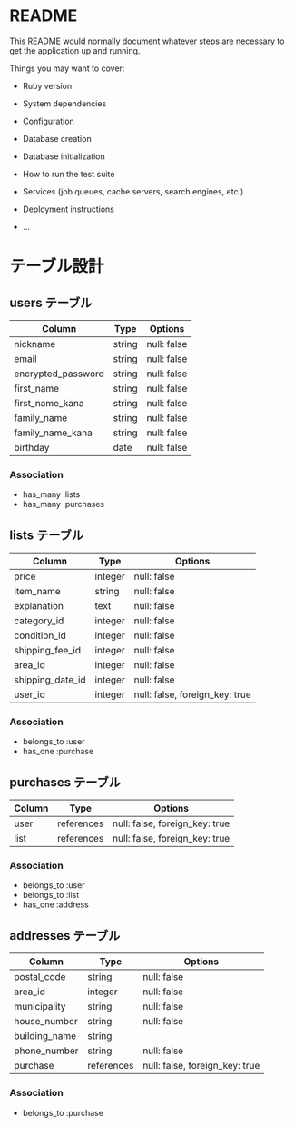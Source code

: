 # README

This README would normally document whatever steps are necessary to get the
application up and running.

Things you may want to cover:

* Ruby version

* System dependencies

* Configuration

* Database creation

* Database initialization

* How to run the test suite

* Services (job queues, cache servers, search engines, etc.)

* Deployment instructions

* ...

# テーブル設計

## users テーブル

| Column   | Type   | Options     |
| -------- | ------ | ----------- |
| nickname     | string | null: false |
| email    | string | null: false |
| encrypted_password | string | null: false |
| first_name | string | null: false |
| first_name_kana | string | null: false |
| family_name | string | null: false |
| family_name_kana    | string | null: false |
| birthday    | date | null: false |

### Association

- has_many :lists
- has_many :purchases


## lists テーブル

| Column | Type   | Options     |
| ------ | ------ | ----------- |
| price   | integer | null: false |
| item_name   | string | null: false |
| explanation   | text | null: false |
| category_id   | integer | null: false |
| condition_id   | integer | null: false |
| shipping_fee_id   | integer | null: false |
| area_id   | integer | null: false |
| shipping_date_id   | integer | null: false |
| user_id   | integer | null: false, foreign_key: true |
  

### Association

- belongs_to :user
- has_one :purchase


## purchases テーブル

| Column | Type       | Options                        |
| ------ | ---------- | ------------------------------ |
| user   | references | null: false, foreign_key: true |
| list   | references | null: false, foreign_key: true |

### Association


- belongs_to :user
- belongs_to :list
- has_one :address


## addresses テーブル

| Column  | Type       | Options                        |
| ------- | ---------- | ------------------------------ |
| postal_code | string     | null: false    |
| area_id    | integer | null: false             |
| municipality    | string | null: false               |
| house_number    | string | null: false               |
| building_name    | string |           |
| phone_number    | string | null: false               |
| purchase    | references | null: false, foreign_key: true |


### Association


- belongs_to :purchase

